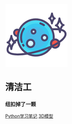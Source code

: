  ![logo](file/image/202201272041904.png)

 # 清洁工



### 纽扣掉了一颗



[Python学习笔记](https://qingjiegong2098.github.io/Pythonnotes/ ':target=_self') [3D模型](https://qingjiegong2098.github.io/sense/ ':target=_self')

